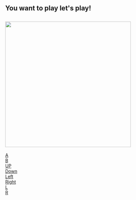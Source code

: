 ## You want to play let's play!

<a href="http://game.s2art.tv/status"><img width="400" src="http://game.s2art.tv/status?=6" /></a>
--  
<a href="http://game.s2art.tv/play.php?key=a">A</a>   
<a href="http://game.s2art.tv/play.php?key=b">B</a>  
<a href="http://game.s2art.tv/play.php?key=up">UP</a>  
<a href="http://game.s2art.tv/play.php?key=down">Down</a>  
<a href="http://game.s2art.tv/play.php?key=left">Left</a>  
<a href="http://game.s2art.tv/play.php?key=right">Right</a>  
<a href="http://game.s2art.tv/play.php?key=l">L</a>  
<a href="http://game.s2art.tv/play.php?key=r">R</a>
